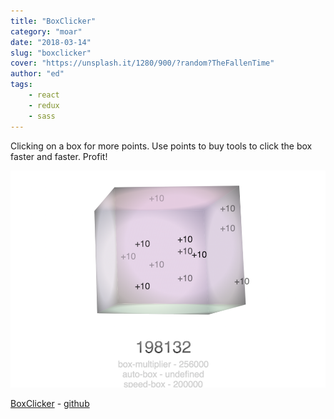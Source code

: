 ```yaml
---
title: "BoxClicker"
category: "moar"
date: "2018-03-14"
slug: "boxclicker"
cover: "https://unsplash.it/1280/900/?random?TheFallenTime"
author: "ed"
tags:
    - react
    - redux
    - sass
---
```


Clicking on a box for more points. Use points to buy tools to click the box faster and faster. Profit!

![alt text](boxclicker.png "BoxClicker")

[BoxClicker](https://edabot.github.io/boxclicker/) - [github](https://github.com/edabot/boxclicker)
